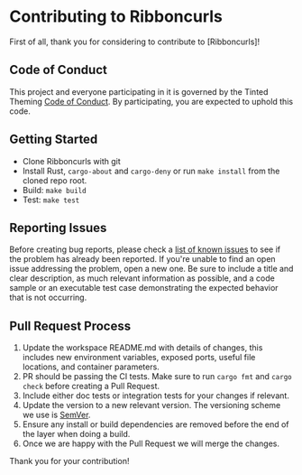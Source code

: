 # Contributing to Ribboncurls

First of all, thank you for considering to contribute to [Ribboncurls]!

## Code of Conduct

This project and everyone participating in it is governed by the Tinted
Theming [Code of Conduct]. By participating, you are expected to uphold
this code.

## Getting Started

- Clone Ribboncurls with git
- Install Rust, `cargo-about` and `cargo-deny` or run `make install`
  from the cloned repo root.
- Build: `make build`
- Test: `make test`

## Reporting Issues

Before creating bug reports, please check a [list of known issues] to
see if the problem has already been reported. If you're unable to find
an open issue addressing the problem, open a new one. Be sure to include
a title and clear description, as much relevant information as possible,
and a code sample or an executable test case demonstrating the expected
behavior that is not occurring.

## Pull Request Process

1. Update the workspace README.md with details of changes, this includes
   new environment variables, exposed ports, useful file locations, and
   container parameters.
2. PR should be passing the CI tests. Make sure to run `cargo fmt` and
   `cargo check` before creating a Pull Request.
3. Include either doc tests or integration tests for your changes if
   relevant.
4. Update the version to a new relevant version. The versioning scheme
   we use is [SemVer].
5. Ensure any install or build dependencies are removed before the end
   of the layer when doing a build.
6. Once we are happy with the Pull Request we will merge the changes.

Thank you for your contribution!

[Code of Conduct]: https://github.com/tinted-theming/home/blob/main/CODE_OF_CONDUCT.md
[list of known issues]: https://github.com/evestera/ribboncurls/issues
[SemVer]: http://semver.org/
